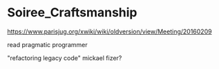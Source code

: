 # Soiree_Craftsmanship

https://www.parisjug.org/xwiki/wiki/oldversion/view/Meeting/20160209

read pragmatic programmer

"refactoring legacy code" mickael fizer?



